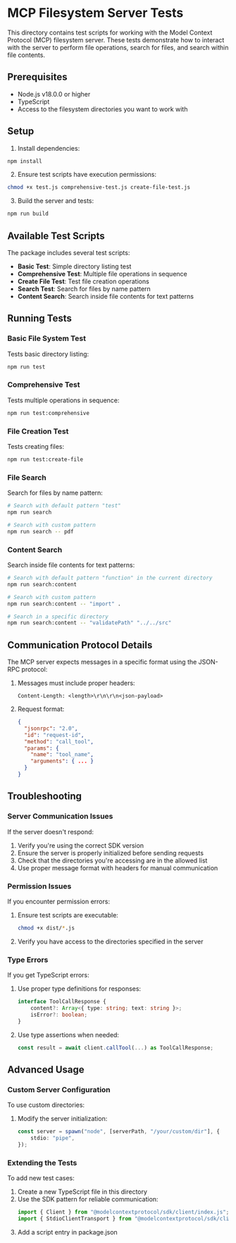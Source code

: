 # MCP Filesystem Server Tests

This directory contains test scripts for working with the Model Context Protocol
(MCP) filesystem server. These tests demonstrate how to interact with the server
to perform file operations, search for files, and search within file contents.

## Prerequisites

- Node.js v18.0.0 or higher
- TypeScript
- Access to the filesystem directories you want to work with

## Setup

1. Install dependencies:

```bash
npm install
```

2. Ensure test scripts have execution permissions:

```bash
chmod +x test.js comprehensive-test.js create-file-test.js
```

3. Build the server and tests:

```bash
npm run build
```

## Available Test Scripts

The package includes several test scripts:

- **Basic Test**: Simple directory listing test
- **Comprehensive Test**: Multiple file operations in sequence
- **Create File Test**: Test file creation operations
- **Search Test**: Search for files by name pattern
- **Content Search**: Search inside file contents for text patterns

## Running Tests

### Basic File System Test

Tests basic directory listing:

```bash
npm run test
```

### Comprehensive Test

Tests multiple operations in sequence:

```bash
npm run test:comprehensive
```

### File Creation Test

Tests creating files:

```bash
npm run test:create-file
```

### File Search

Search for files by name pattern:

```bash
# Search with default pattern "test"
npm run search

# Search with custom pattern
npm run search -- pdf
```

### Content Search

Search inside file contents for text patterns:

```bash
# Search with default pattern "function" in the current directory
npm run search:content

# Search with custom pattern
npm run search:content -- "import" .

# Search in a specific directory
npm run search:content -- "validatePath" "../../src"
```

## Communication Protocol Details

The MCP server expects messages in a specific format using the JSON-RPC
protocol:

1. Messages must include proper headers:
   ```
   Content-Length: <length>\r\n\r\n<json-payload>
   ```

2. Request format:
   ```json
   {
     "jsonrpc": "2.0",
     "id": "request-id",
     "method": "call_tool",
     "params": {
       "name": "tool_name",
       "arguments": { ... }
     }
   }
   ```

## Troubleshooting

### Server Communication Issues

If the server doesn't respond:

1. Verify you're using the correct SDK version
2. Ensure the server is properly initialized before sending requests
3. Check that the directories you're accessing are in the allowed list
4. Use proper message format with headers for manual communication

### Permission Issues

If you encounter permission errors:

1. Ensure test scripts are executable:
   ```bash
   chmod +x dist/*.js
   ```

2. Verify you have access to the directories specified in the server

### Type Errors

If you get TypeScript errors:

1. Use proper type definitions for responses:
   ```typescript
   interface ToolCallResponse {
       content?: Array<{ type: string; text: string }>;
       isError?: boolean;
   }
   ```

2. Use type assertions when needed:
   ```typescript
   const result = await client.callTool(...) as ToolCallResponse;
   ```

## Advanced Usage

### Custom Server Configuration

To use custom directories:

1. Modify the server initialization:
   ```typescript
   const server = spawn("node", [serverPath, "/your/custom/dir"], {
       stdio: "pipe",
   });
   ```

### Extending the Tests

To add new test cases:

1. Create a new TypeScript file in this directory
2. Use the SDK pattern for reliable communication:
   ```typescript
   import { Client } from "@modelcontextprotocol/sdk/client/index.js";
   import { StdioClientTransport } from "@modelcontextprotocol/sdk/client/stdio.js";
   ```
3. Add a script entry in package.json
